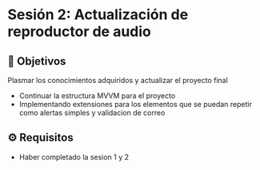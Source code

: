
# Sesión 2: Actualización de reproductor de audio

## :dart: Objetivos

Plasmar los conocimientos adquiridos y actualizar el proyecto final

- Continuar la estructura MVVM para el proyecto
- Implementando extensiones para los elementos que se puedan repetir como alertas simples y validacion de correo

## ⚙ Requisitos

+ Haber completado la sesion 1 y 2 




